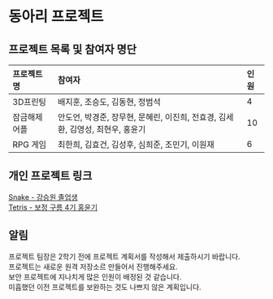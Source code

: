 # 동아리 프로젝트

## 프로젝트 목록 및 참여자 명단

| 프로젝트명    | 참여자                                                                         | 인원 |
| :------------ | :----------------------------------------------------------------------------- | :--- |
| 3D프린팅      | 배지훈, 조승도, 김동현, 정범석                                                 | 4    |
| 잠금해제 어플 | 안도언, 박경준, 장무현, 문혜린, 이진희, 전효경, 김세환, 김영성, 최현우, 홍윤기 | 10   |
| RPG 게임      | 최한희, 김효건, 김성후, 심희준, 조민기, 이원재                                 | 6    |

## 개인 프로젝트 링크

[Snake - 강승원 졸업생](https://github.com/Manicarus/Snake)  
[Tetris - 보정 구름 4기 홍윤기](https://github.com/yoonki1207/Tetris)

## 알림

프로젝트 팀장은 2학기 전에 프로젝트 계획서를 작성해서 제출하시기 바랍니다.  
프로젝트는 새로운 원격 저장소르 만들어서 진행해주세요.  
보안 프로젝트에 지나치게 많은 인원이 배정된 것 같습니다.  
미흡했던 이전 프로젝트를 보완하는 것도 나쁘지 않은 계획입니다.  
